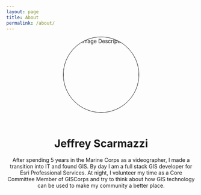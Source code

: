 ```yaml
---
layout: page
title: About
permalink: /about/
---
```


<style type="text/css">
  /* .about-break {
    display: flex;
    align-items: center;
  } */



  .me {
    margin-bottom: 25px;
    border: 1px solid black;
    border-radius: 50%
  }
</style>

<div class="about-break" style="text-align: center;">
  <img class="me" width='200px' src="{{ site.baseurl }}/assets/images/misc/me.jpg" alt="Image Description"/>
  <div>
    <h1>Jeffrey Scarmazzi</h1>
    <p>After spending 5 years in the Marine Corps as a videographer, I made a transition into IT and found GIS. By day I am a full stack GIS developer for Esri Professional Services. At night, I volunteer my time as a Core Committee Member of GISCorps and try to think about how GIS technology can be used to make my community a better place.</p>
  </div>
</div>